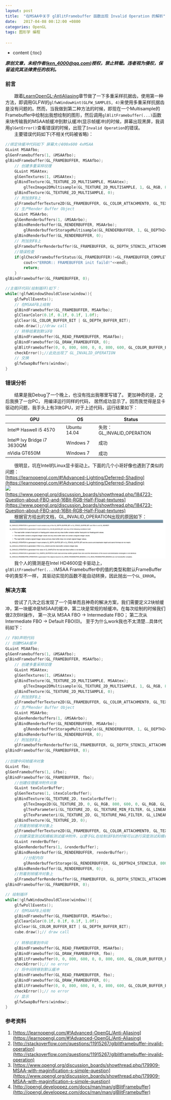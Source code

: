 ```yaml
---
layout: post
title:  "在MSAA中关于 glBlitFramebuffer 函数出现 Invalid Operation 的解析"
date:   2017-04-08 00:12:00 +0800
categories: OpenGL
tags: 图形学 编程

---
```


* content
{:toc}


***原创文章，未经作者(ken_4000@qq.com)授权，禁止转载。违者视为侵权，保留追究其法律责任的权利。***

### 前言
  跟着[LearnOpenGL-AntiAliasing](https://learnopengl.com/#!Advanced-OpenGL/Anti-Aliasing)章节做了一下多重采样抗据齿，使用第一种方法，即调用GLFW的`glfwWindowHint(GLFW_SAMPLES, 4)`来使用多重采样抗据齿是没有问题的。然而，当我做到第二种方法的时候，即现在一个Multisample的Framebuffer中绘制出我想绘制的图形，然后调用`glBlitFramebuffer(...)`函数来块传输我的MSAA帧缓冲到默认缓冲(显示帧缓冲)的时候，屏幕出现黑屏，我调用`glGetError()`查看错误的时候，出现了`Invalid Operation`的错误。  
  主要错误代码如下(不相关代码被省略)：  
```cpp
//绑定块缓冲代码如下 屏幕大小800x600 4xMSAA
GLuint MSAAfbo;
glGenFramebuffers(1, &MSAAfbo);
glBindFramebuffer(GL_FRAMEBUFFER, MSAAfbo);
	// 创建多重采样纹理
	GLuint MSAAtex;
	glGenTextures(1, &MSAAtex);
	glBindTexture(GL_TEXTURE_2D_MULTISAMPLE, MSAAtex);
		glTexImage2DMultisample(GL_TEXTURE_2D_MULTISAMPLE, 1, GL_RGB, 800, 600, GL_TRUE);
	glBindTexture(GL_TEXTURE_2D_MULTISAMPLE, 0);
	// 附加到FB上
	glFramebufferTexture2D(GL_FRAMEBUFFER, GL_COLOR_ATTACHMENT0, GL_TEXTURE_2D_MULTISAMPLE, MSAAtex, 0);
	// 生产Render Buffer Object
	GLuint MSAArbo;
	glGenRenderbuffers(1, &MSAArbo);
	glBindRenderbuffer(GL_RENDERBUFFER, MSAArbo);
		glRenderbufferStorageMultisample(GL_RENDERBUFFER, 1, GL_DEPTH24_STENCIL8, 800, 600);
	glBindRenderbuffer(GL_RENDERBUFFER, 0);
	// 附加到FB上
	glFramebufferRenderbuffer(GL_FRAMEBUFFER, GL_DEPTH_STENCIL_ATTACHMENT, GL_RENDERBUFFER, MSAArbo);
	//错误检查
	if(glCheckFramebufferStatus(GL_FRAMEBUFFER)!=GL_FRAMEBUFFER_COMPLETE){
		cout<<"ERROR:: FRAMEBUFFER init faild!"<<endl;
		return;
	}
glBindFramebuffer(GL_FRAMEBUFFER, 0);
```

```cpp
//主循环代码(绘制循环)如下：
while(!glfwWindowShouldClose(window)){
	glfwPollEvents();
	// 在MSAAFB上绘制
	glBindFramebuffer(GL_FRAMEBUFFER, MSAAfbo);
	glClearColor(0.1f, 0.1f, 0.1f, 1.0f);
	glClear(GL_COLOR_BUFFER_BIT | GL_DEPTH_BUFFER_BIT);
	cube.draw();//draw call
	// 转移结果到默认FB
	glBindFramebuffer(GL_READ_FRAMEBUFFER, MSAAfbo);
	glBindFramebuffer(GL_DRAW_FRAMEBUFFER, 0);
	glBlitFramebuffer(0, 0, 800, 600, 0, 0, 800, 600, GL_COLOR_BUFFER_BIT, GL_NEAREST);
	checkError();//此处出现了 GL_INVALID_OPERATION
	// 交换
	glfwSwapBuffers(window);
}
```

### 错误分析
  结果是我Debug了一个晚上，也没有找出我哪里写错了。 更加神奇的是，之后我换了一台PC， 用编译运行同样的代码， 居然成功显示了。因而我觉得是显卡驱动的问题，我手头上有3块GPU，对于上述代码，运行结果如下：
  
| GPU | OS | Status |  
| --- | -- | ------ |  
| Intel® Haswell i5 4570 | Ubuntu 14.04 | 失败： GL_INVALID_OPERATION|  
| Intel® Ivy Bridge i7 3630QM | Windows 7 | 成功 | 
| nVidia GT650M | Windows 7 | 成功 | 

  很明显，坑在Intel的Linux显卡驱动上。下面的几个小哥好像也遇到了类似的问题：  
  [https://learnopengl.com/#!Advanced-Lighting/Deferred-Shading](https://learnopengl.com/#!Advanced-Lighting/Deferred-Shading)  
  ![](/iamges/q1.png)  
  [https://www.opengl.org/discussion_boards/showthread.php/184723-Question-about-FBO-and-16Bit-RGB-Half-Float-textures](https://www.opengl.org/discussion_boards/showthread.php/184723-Question-about-FBO-and-16Bit-RGB-Half-Float-textures)  
  根据官方给出的文档，GL_INVALID_OPERATION出现的原因如下：  
  ![](/images/doc1.png)
  我个人的猜测是在Intel HD4600显卡驱动上，`glBlitFramebuffer(...)`MSAA Framebuffer中的值的类型和默认FrameBuffer中的类型不一样， 其驱动实现的函数不能自动转换，因此抛出一个`GL_ERROR`。

### 解决方案
  尝试了几次之后发现了一个简单而且神奇的解决方案，我们需要定义2块帧缓冲，第一块缓冲是MSAA的缓冲，第二块是常规的帧缓冲。在每次绘制的时候我们做2次Blit操作， 第一次从 MSAA FBO -> Intermediate FBO； 第二次从 Intermediate FBO -> Default FBO(0)。 至于为什么work我也不太清楚...具体代码如下：
```cpp
// FBO声明代码
// 创建MSAA缓冲
GLuint MSAAfbo;
glGenFramebuffers(1, &MSAAfbo);
glBindFramebuffer(GL_FRAMEBUFFER, MSAAfbo);
	// 创建多重采样纹理
	GLuint MSAAtex;
	glGenTextures(1, &MSAAtex);
	glBindTexture(GL_TEXTURE_2D_MULTISAMPLE, MSAAtex);
		glTexImage2DMultisample(GL_TEXTURE_2D_MULTISAMPLE, 1, GL_RGB, 800, 600, GL_TRUE);
	glBindTexture(GL_TEXTURE_2D_MULTISAMPLE, 0);
	// 附加到FB上
	glFramebufferTexture2D(GL_FRAMEBUFFER, GL_COLOR_ATTACHMENT0, GL_TEXTURE_2D_MULTISAMPLE, MSAAtex, 0);
	// 生产Render Buffer Object
	GLuint MSAArbo;
	glGenRenderbuffers(1, &MSAArbo);
	glBindRenderbuffer(GL_RENDERBUFFER, MSAArbo);
		glRenderbufferStorageMultisample(GL_RENDERBUFFER, 1, GL_DEPTH24_STENCIL8, 800, 600);
	glBindRenderbuffer(GL_RENDERBUFFER, 0);
	// 附加到FB上
	glFramebufferRenderbuffer(GL_FRAMEBUFFER, GL_DEPTH_STENCIL_ATTACHMENT, GL_RENDERBUFFER, MSAArbo);
glBindFramebuffer(GL_FRAMEBUFFER, 0);

//创建中间帧缓冲对象
GLuint fbo;
glGenFramebuffers(1, &fbo);
glBindFramebuffer(GL_FRAMEBUFFER, fbo);
	//创建纹理缓冲附件对象
	GLuint texColorBuffer;
	glGenTextures(1, &texColorBuffer);
	glBindTexture(GL_TEXTURE_2D, texColorBuffer);
		glTexImage2D(GL_TEXTURE_2D, 0, GL_RGB, 800, 600, 0, GL_RGB, GL_UNSIGNED_BYTE, NULL);
		glTexParameteri(GL_TEXTURE_2D, GL_TEXTURE_MIN_FILTER, GL_LINEAR);
		glTexParameteri(GL_TEXTURE_2D, GL_TEXTURE_MAG_FILTER, GL_LINEAR);
	glBindTexture(GL_TEXTURE_2D, 0);
	//附着到帧缓冲对象上
	glFramebufferTexture2D(GL_FRAMEBUFFER, GL_COLOR_ATTACHMENT0, GL_TEXTURE_2D, texColorBuffer, 0);
	//创建深度测试和模板测试缓冲附件，以便于GL在绘制该FB的时候可以进行深度测试和模板测试
	GLuint renderBuffer;
	glGenRenderbuffers(1, &renderBuffer);
	glBindRenderbuffer(GL_RENDERBUFFER, renderBuffer);
		//分配内存
		glRenderbufferStorage(GL_RENDERBUFFER, GL_DEPTH24_STENCIL8, 800, 600);
	glBindRenderbuffer(GL_RENDERBUFFER, 0);
	//附着到帧缓冲对象上
	glFramebufferRenderbuffer(GL_FRAMEBUFFER, GL_DEPTH_STENCIL_ATTACHMENT, GL_RENDERBUFFER, renderBuffer);
glBindFramebuffer(GL_FRAMEBUFFER, 0);
```

```cpp
// 绘制循环
while(!glfwWindowShouldClose(window)){
	glfwPollEvents();
	// 在MSAAFB上绘制
	glBindFramebuffer(GL_FRAMEBUFFER, MSAAfbo);
	glClearColor(0.1f, 0.1f, 0.1f, 1.0f);
	glClear(GL_COLOR_BUFFER_BIT | GL_DEPTH_BUFFER_BIT);
	cube.draw();// draw call

	// 转移结果到中间
	glBindFramebuffer(GL_READ_FRAMEBUFFER, MSAAfbo);
	glBindFramebuffer(GL_DRAW_FRAMEBUFFER, fbo);
	glBlitFramebuffer(0, 0, 800, 600, 0, 0, 800, 600, GL_COLOR_BUFFER_BIT, GL_NEAREST);
	checkError();// no error
	// 将中间转移到默认缓冲
	glBindFramebuffer(GL_READ_FRAMEBUFFER, fbo);
	glBindFramebuffer(GL_DRAW_FRAMEBUFFER, 0);
	glBlitFramebuffer(0, 0, 800, 600, 0, 0, 800, 600, GL_COLOR_BUFFER_BIT, GL_NEAREST);
	checkError();// no error
	// 显示
	glfwSwapBuffers(window);
}
```
  
### 参考资料
1. [https://learnopengl.com/#!Advanced-OpenGL/Anti-Aliasing](https://learnopengl.com/#!Advanced-OpenGL/Anti-Aliasing)
2. [http://stackoverflow.com/questions/11915267/glblitframebuffer-invalid-operation](http://stackoverflow.com/questions/11915267/glblitframebuffer-invalid-operation)
2. [https://www.opengl.org/discussion_boards/showthread.php/179909-MSAA-with-maginification-s-simple-question](https://www.opengl.org/discussion_boards/showthread.php/179909-MSAA-with-maginification-s-simple-question)
3. [http://opengl.developpez.com/docs/man/man/glBlitFramebuffer](http://opengl.developpez.com/docs/man/man/glBlitFramebuffer)
